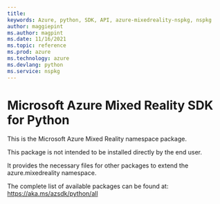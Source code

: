 ```yaml
---
title: 
keywords: Azure, python, SDK, API, azure-mixedreality-nspkg, nspkg
author: maggiepint
ms.author: magpint
ms.date: 11/16/2021
ms.topic: reference
ms.prod: azure
ms.technology: azure
ms.devlang: python
ms.service: nspkg
---
```


# Microsoft Azure Mixed Reality SDK for Python

This is the Microsoft Azure Mixed Reality namespace package.

This package is not intended to be installed directly by the end user.

It provides the necessary files for other packages to extend the
azure.mixedreality namespace.

The complete list of available packages can be found at:
https://aka.ms/azsdk/python/all


